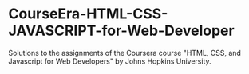 # CourseEra-HTML-CSS-JAVASCRIPT-for-Web-Developer
Solutions to the assignments of the Coursera course "HTML, CSS, and Javascript for Web Developers" by Johns Hopkins University.
